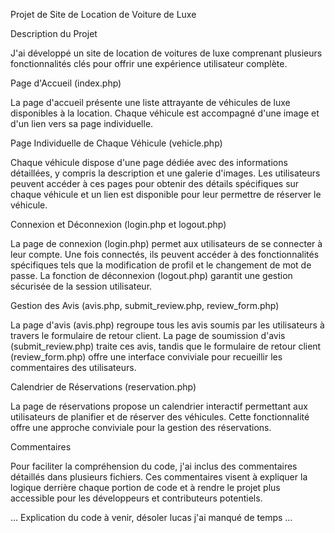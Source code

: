 Projet de Site de Location de Voiture de Luxe

Description du Projet

J'ai développé un site de location de voitures de luxe comprenant plusieurs fonctionnalités clés pour offrir une expérience utilisateur complète.



Page d'Accueil (index.php)

La page d'accueil présente une liste attrayante de véhicules de luxe disponibles à la location. Chaque véhicule est accompagné d'une image et d'un lien vers sa page individuelle.


Page Individuelle de Chaque Véhicule (vehicle.php)

Chaque véhicule dispose d'une page dédiée avec des informations détaillées, y compris la description et une galerie d'images. Les utilisateurs peuvent accéder à ces pages pour obtenir des détails spécifiques sur chaque véhicule et un lien est disponible pour leur permettre de réserver le véhicule.


Connexion et Déconnexion (login.php et logout.php)

La page de connexion (login.php) permet aux utilisateurs de se connecter à leur compte. Une fois connectés, ils peuvent accéder à des fonctionnalités spécifiques tels que la modification de profil et le changement de mot de passe. La fonction de déconnexion (logout.php) garantit une gestion sécurisée de la session utilisateur.


Gestion des Avis (avis.php, submit_review.php, review_form.php)

La page d'avis (avis.php) regroupe tous les avis soumis par les utilisateurs à travers le formulaire de retour client. La page de soumission d'avis (submit_review.php) traite ces avis, tandis que le formulaire de retour client (review_form.php) offre une interface conviviale pour recueillir les commentaires des utilisateurs.


Calendrier de Réservations (reservation.php)

La page de réservations propose un calendrier interactif permettant aux utilisateurs de planifier et de réserver des véhicules. Cette fonctionnalité offre une approche conviviale pour la gestion des réservations.


Commentaires 

Pour faciliter la compréhension du code, j'ai inclus des commentaires détaillés dans plusieurs fichiers. Ces commentaires visent à expliquer la logique derrière chaque portion de code et à rendre le projet plus accessible pour les développeurs et contributeurs potentiels.



... Explication du code à venir, désoler lucas j'ai manqué de temps ... 